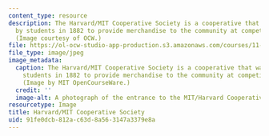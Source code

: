 ```yaml
---
content_type: resource
description: The Harvard/MIT Cooperative Society is a cooperative that was founded
  by students in 1882 to provide merchandise to the community at competitive prices.
  (Image courtesy of OCW.)
file: https://ol-ocw-studio-app-production.s3.amazonaws.com/courses/11-954-community-owned-enterprise-and-civic-participation-spring-2005/91fe0dcb812ac63d8a563147a3379e8a_11-954s05.jpg
file_type: image/jpeg
image_metadata:
  caption: The Harvard/MIT Cooperative Society is a cooperative that was founded by
    students in 1882 to provide merchandise to the community at competitive prices.
    (Image by MIT OpenCourseWare.)
  credit: ''
  image-alt: A photograph of the entrance to the MIT/Harvard Cooperative Society.
resourcetype: Image
title: Harvard/MIT Cooperative Society
uid: 91fe0dcb-812a-c63d-8a56-3147a3379e8a
---
```

